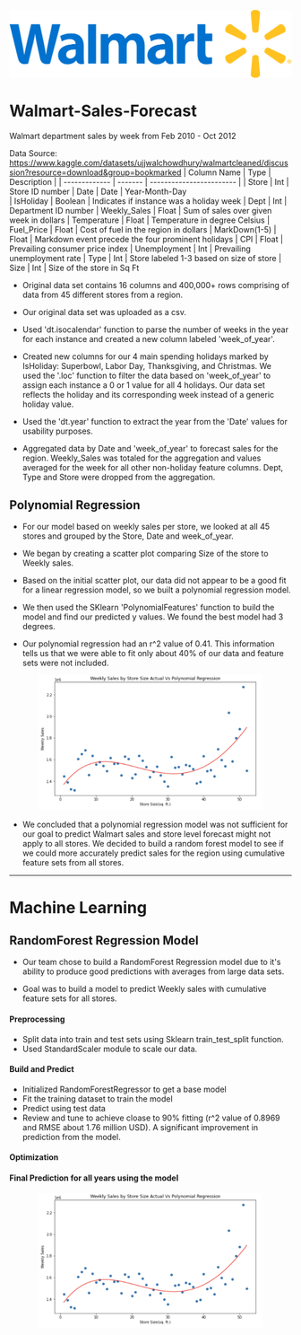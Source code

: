 ![My Image](Data%20Images/Walmart_logo%202.png?raw=true)

# Walmart-Sales-Forecast
Walmart department sales by week from Feb 2010 - Oct 2012

Data Source: https://www.kaggle.com/datasets/ujjwalchowdhury/walmartcleaned/discussion?resource=download&group=bookmarked
 | Column Name   | Type    | Description              |
  | ------------- | ------- | ------------------------ |
  | Store | Int     | Store ID number 
  | Date      | Date  | Year-Month-Day            
  | IsHoliday      | Boolean  | Indicates if instance was a holiday week
  | Dept     | Int | Department ID number
  | Weekly_Sales | Float  | Sum of sales over given week in dollars
  | Temperature        | Float  | Temperature in degree Celsius
  | Fuel_Price       | Float  | Cost of fuel in the region in dollars
  | MarkDown(1-5)      | Float  | Markdown event precede the four prominent holidays
  | CPI         | Float  | Prevailing consumer price index
  | Unemployment      | Int     | Prevailing unemployment rate
  | Type | Int  | Store labeled 1-3 based on size of store
  | Size | Int | Size of the store in Sq Ft
  
- Original data set contains 16 columns and 400,000+ rows comprising of data from 45 different stores from a region. 

- Our original data set was uploaded as a csv.

- Used 'dt.isocalendar' function to parse the number of weeks in the year for each instance and created a new column labeled 'week_of_year'.

- Created new columns for our 4 main spending holidays marked by IsHoliday: Superbowl, Labor Day, Thanksgiving, and Christmas. We used the '.loc' function to filter the data based on 'week_of_year' to assign each instance a 0 or 1 value for all 4 holidays. Our data set reflects the holiday and its corresponding week instead of a generic holiday value. 

- Used the 'dt.year' function to extract the year from the 'Date' values for usability purposes. 

- Aggregated data by Date and 'week_of_year' to forecast sales for the region. Weekly_Sales was totaled for the aggregation and values averaged for the week for all other non-holiday feature columns. Dept, Type and Store were dropped from the aggregation.

## Polynomial Regression

- For our model based on weekly sales per store, we looked at all 45 stores and grouped by the Store, Date and week_of_year.

- We began by creating a scatter plot comparing Size of the store to Weekly sales.

- Based on the initial scatter plot, our data did not appear to be a good fit for a linear regression model, so we built a polynomial regression model.

- We then used the SKlearn 'PolynomialFeatures' function to build the model and find our predicted y values. We found the best model had 3 degrees.

- Our polynomial regression had an r^2 value of 0.41. This information tells us that we were able to fit only about 40% of our data and feature sets were not included. 

<p align="center">
  <img width=400px height=240px src="https://github.com/MEJillFarley/Walmart-Sales-Forecast/blob/4c48dbc3119464636761869eee79eae556a34a7d/Data%20Images/Screenshot%202023-04-13%20at%207.29.20%20PM.png">
</p>

- We concluded that a polynomial regression model was not sufficient for our goal to predict Walmart sales and store level forecast might not apply to all stores. We decided to build a random forest model to see if we could more accurately predict sales for the region using cumulative feature sets from all stores.

------------------------
# Machine Learning

## RandomForest Regression Model

- Our team chose to build a RandomForest Regression model due to it's ability to produce good predictions with averages from large data sets.

- Goal was to build a model to predict Weekly sales with cumulative feature sets for all stores.

#### Preprocessing
- Split data into train and test sets using  Sklearn train_test_split function.
- Used StandardScaler module to scale our data.

#### Build and Predict
- Initialized RandomForestRegressor to get a base model
- Fit the training dataset to train the model
- Predict using test data
- Review and tune to achieve cloase to 90% fitting (r^2 value of 0.8969 and RMSE about 1.76 million USD). A significant improvement in prediction from the model.

#### Optimization

#### Final Prediction for all years using the model
<p align="center">
  <img width=400px height=240px src="https://github.com/MEJillFarley/Walmart-Sales-Forecast/blob/4c48dbc3119464636761869eee79eae556a34a7d/Data%20Images/Screenshot%202023-04-13%20at%207.29.20%20PM.png">
</p>
